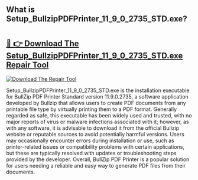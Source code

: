 ## What is Setup_BullzipPDFPrinter_11_9_0_2735_STD.exe? 

# <h2><a href="https://exedetect.com/download.php?Setup_BullzipPDFPrinter_11_9_0_2735_STD.exe">🔗 👉 Download The Setup_BullzipPDFPrinter_11_9_0_2735_STD.exe Repair Tool</a></h2>

[![Download The Repair Tool](https://exedetect.com/download-button.jpg)](https://exedetect.com/download.php?Setup_BullzipPDFPrinter_11_9_0_2735_STD.exe)

Setup_BullzipPDFPrinter_11_9_0_2735_STD.exe is the installation executable for BullZip PDF Printer Standard version 11.9.0.2735, a software application developed by Bullzip that allows users to create PDF documents from any printable file type by virtually printing them to a PDF format. Generally regarded as safe, this executable has been widely used and trusted, with no major reports of virus or malware infections associated with it; however, as with any software, it is advisable to download it from the official Bullzip website or reputable sources to avoid potentially harmful versions. Users may occasionally encounter errors during installation or use, such as printer-related issues or compatibility problems with certain applications, but these are typically resolved with updates or troubleshooting steps provided by the developer. Overall, BullZip PDF Printer is a popular solution for users needing a reliable and easy way to generate PDF files from their documents.